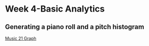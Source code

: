 # Week 4-Basic Analytics
## Generating a piano roll and a pitch histogram

[Music 21 Graph](https://github.com/Vvvi00/MCA-2023/assets/145675705/f5abd8de-df4b-4ee2-9777-79352b908829)
